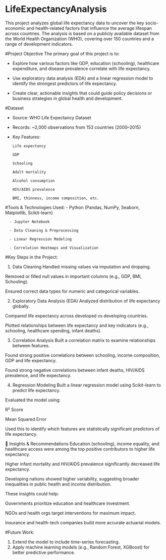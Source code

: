 # LifeExpectancyAnalysis

This project analyzes global life expectancy data to uncover the key socio-economic and health-related factors that influence the average lifespan across countries. The analysis is based on a publicly available dataset from the World Health Organization (WHO), covering over 150 countries and a range of development indicators.

#Project Objective
The primary goal of this project is to:

- Explore how various factors like GDP, education (schooling), healthcare expenditure, and disease prevalence correlate with life expectancy.

- Use exploratory data analysis (EDA) and a linear regression model to identify the strongest predictors of life expectancy.

- Create clear, actionable insights that could guide policy decisions or business strategies in global health and development.

#Dataset
- Source: WHO Life Expectancy Dataset

- Records: ~2,000 observations from 153 countries (2000–2015)

- Key Features:

      Life expectancy
      
      GDP
      
      Schooling
      
      Adult mortality
      
      Alcohol consumption
      
      HIV/AIDS prevalence

      BMI, thinness, income composition, etc.

#Tools & Technologies Used:
      - Python (Pandas, NumPy, Seaborn, Matplotlib, Scikit-learn)
      
      - Jupyter Notebook
      
      - Data Cleaning & Preprocessing
      
      - Linear Regression Modeling
      
      - Correlation Heatmaps and Visualization

#Key Steps in the Project:
1. Data Cleaning
Handled missing values via imputation and dropping.

Removed or filled null values in important columns (e.g., GDP, BMI, Schooling).

Ensured correct data types for numeric and categorical variables.

2. Exploratory Data Analysis (EDA)
Analyzed distribution of life expectancy globally.

Compared life expectancy across developed vs developing countries.

Plotted relationships between life expectancy and key indicators (e.g., schooling, healthcare spending, infant deaths).

3. Correlation Analysis
Built a correlation matrix to examine relationships between features.

Found strong positive correlations between schooling, income composition, GDP and life expectancy.

Found strong negative correlations between infant deaths, HIV/AIDS prevalence, and life expectancy.

4. Regression Modeling
Built a linear regression model using Scikit-learn to predict life expectancy.

Evaluated the model using:

R² Score

Mean Squared Error

Used this to identify which features are statistically significant predictors of life expectancy.

📌 Insights & Recommendations
Education (schooling), income equality, and healthcare access were among the top positive contributors to higher life expectancy.

Higher infant mortality and HIV/AIDS prevalence significantly decreased life expectancy.

Developing nations showed higher variability, suggesting broader inequalities in public health and income distribution.

These insights could help:

Governments prioritize education and healthcare investment.

NGOs and health orgs target interventions for maximum impact.

Insurance and health-tech companies build more accurate actuarial models.

#Future Work:
1. Extend the model to include time-series forecasting.
2. Apply machine learning models (e.g., Random Forest, XGBoost) for better predictive performance.
